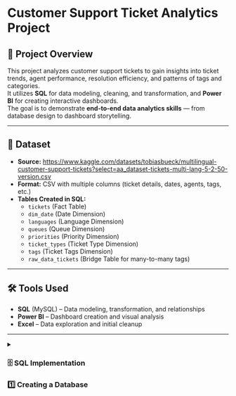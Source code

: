 # Customer Support Ticket Analytics Project

## 📌 Project Overview
This project analyzes customer support tickets to gain insights into ticket trends, agent performance, resolution efficiency, and patterns of tags and categories.  
It utilizes **SQL** for data modeling, cleaning, and transformation, and **Power BI** for creating interactive dashboards.  
The goal is to demonstrate **end-to-end data analytics skills** — from database design to dashboard storytelling.

---

## 📂 Dataset
- **Source:** https://www.kaggle.com/datasets/tobiasbueck/multilingual-customer-support-tickets?select=aa_dataset-tickets-multi-lang-5-2-50-version.csv
- **Format:** CSV with multiple columns (ticket details, dates, agents, tags, etc.)
- **Tables Created in SQL:**
  - `tickets` (Fact Table)  
  - `dim_date` (Date Dimension)  
  - `languages` (Language Dimension)  
  - `queues` (Queue Dimension)
  - `priorities` (Priority Dimension)
  - `ticket_types` (Ticket Type Dimension)
  - `tags` (Ticket Tags Dimension) 
  - `raw_data_tickets` (Bridge Table for many-to-many tags)
 
---

## 🛠 Tools Used
- **SQL** (MySQL) – Data modeling, transformation, and relationships
- **Power BI** – Dashboard creation and visual analysis
- **Excel** – Data exploration and initial cleanup

---



<details>
<summary> 
  
### 🗄 SQL Implementation
  
### 1️⃣ Creating a Database</summary>

```sql
CREATE DATABASE Customer_Support;
USE customer_support;
```

 ### 2️⃣ Create Dimension Tables 
```sql

CREATE TABLE ticket_types (
    type_id INT PRIMARY KEY AUTO_INCREMENT,
    type_name VARCHAR(50) UNIQUE
);

CREATE TABLE queues (
    queue_id INT PRIMARY KEY AUTO_INCREMENT,
    queue_name VARCHAR(100) UNIQUE
);

CREATE TABLE priorities (
    priority_id INT PRIMARY KEY AUTO_INCREMENT,
    priority_name VARCHAR(20) UNIQUE
);

CREATE TABLE languages (
    language_id INT PRIMARY KEY AUTO_INCREMENT,
    language_code VARCHAR(10) UNIQUE
);

CREATE TABLE tags (
    tag_id INT PRIMARY KEY AUTO_INCREMENT,
    tag_name VARCHAR(100) UNIQUE
);
``` 
### 3️⃣ Create Fact Tables
```sql 
CREATE TABLE tickets (
created_at date,
    ticket_id INT PRIMARY KEY AUTO_INCREMENT,
    subject TEXT,
    body TEXT,
    answer TEXT,
    type_id INT,
    queue_id INT,
    priority_id INT,
    language_id INT,
    version INT,
    tag_1 VARCHAR(100),
    tag_2 VARCHAR(100),
    tag_3 VARCHAR(100),
    tag_4 VARCHAR(100),
    tag_5 VARCHAR(100),
    tag_6 VARCHAR(100),
    tag_7 VARCHAR(100),
    tag_8 VARCHAR(100) ) ;
```
### 4️⃣ Insert Data into Dimension tables
```sql

INSERT INTO ticket_types (type_id,type_name) VALUES (1,'Change');
INSERT INTO ticket_types (type_id,type_name) VALUES (2,'Incident');
INSERT INTO ticket_types (type_id,type_name) VALUES (3,'Problem');
INSERT INTO ticket_types (type_id,type_name) VALUES (4,'Request');

insert into queues (queue_name) 
values ('Technical Support'),
('Returns and Exchanges'),
('Billing and Payments'),
('Sales and Pre-Sales'),
('Service Outages and Maintenance'),
('Product Support'),
('IT Support'),
('Customer Service'),
('Human Resources'),
('General Inquiry')

INSERT INTO priorities (priority_name) VALUES ('high'),('medium'), ('low');

INSERT INTO languages (language_code) VALUES ('de'),('en');
```
### 5️⃣ Creating a temporary bridge table
```sql

CREATE TABLE raw_data_tickets (
created_at date,
    subject TEXT,
    body TEXT,
    answer TEXT,
    type_name VARCHAR(50),
    queue VARCHAR(100),
    priority VARCHAR(20),
    language VARCHAR(10),
    version INT,
    tag_1 VARCHAR(100),
    tag_2 VARCHAR(100),
    tag_3 VARCHAR(100),
    tag_4 VARCHAR(100),
    tag_5 VARCHAR(100),
    tag_6 VARCHAR(100),
    tag_7 VARCHAR(100),
    tag_8 VARCHAR(100)
);
```
### 6️⃣ Inserting Data into tickets (fact) table
```sql 

INSERT INTO tickets (
   created_at, subject, body, answer, type_id, queue_id, priority_id, language_id,
    version, tag_1, tag_2, tag_3, tag_4, tag_5, tag_6, tag_7, tag_8
)
SELECT
d.created_at,
    s.subject,
    s.body,
    s.answer,
    t.type_id,
    q.queue_id,
    p.priority_id,
    l.language_id,
    s.version,
    s.tag_1, s.tag_2, s.tag_3, s.tag_4, s.tag_5, s.tag_6, s.tag_7, s.tag_8
FROM raw_data_tickets s
JOIN dim_date d  ON d.created_at=s.created_at
JOIN ticket_types t ON s.type_name = t.type_name
JOIN queues q ON s.queue = q.queue_name
JOIN priorities p ON s.priority = p.priority_name
JOIN languages l ON s.language = l.language_code ;
```
### 7️⃣ Dropping the temporary table
```sql

drop table raw_data_tickets
```
### 8️⃣ Creating a date dimension table
```sql

CREATE TABLE dim_date (
    date_id INT PRIMARY KEY AUTO_INCREMENT,
    created_at DATE
);
```

### 9️⃣ Adding date values from 2024-01-01 and 2024-12-31 ( Inserting date data into the "dim_date" table for the year 2024, as the original dataset does not have date data)
 data)

```sql
INSERT INTO dim_date (created_at)
WITH RECURSIVE date_series AS (
  SELECT DATE('2024-01-01') AS created_at
  UNION ALL
  SELECT DATE_ADD(created_at, INTERVAL 1 DAY)
  FROM date_series
  WHERE created_at < '2024-12-31'
)
SELECT created_at FROM date_series;

select * from dim_date;
```
### 1️⃣0️⃣ Adding foreign Key Constraints to establish relationships in the dataset.

```sql

ALTER TABLE tickets
  ADD CONSTRAINT fk_type
    FOREIGN KEY (type_id) REFERENCES ticket_types(type_id),
  ADD CONSTRAINT fk_queue
    FOREIGN KEY (queue_id) REFERENCES queues(queue_id),
  ADD CONSTRAINT fk_priority
    FOREIGN KEY (priority_id) REFERENCES priorities(priority_id),
  ADD CONSTRAINT fk_language
    FOREIGN KEY (language_id) REFERENCES languages(language_id);



ALTER TABLE dim_date ADD UNIQUE (created_at);

ALTER TABLE tickets
ADD CONSTRAINT fk_created_date
FOREIGN KEY (created_at) REFERENCES dim_date(created_at);

SELECT DISTINCT tag_name
FROM (
    SELECT tag_1 AS tag_name FROM tickets
    UNION
    SELECT tag_2 FROM tickets
    UNION
    SELECT tag_3 FROM tickets
    UNION
    SELECT tag_4 FROM tickets
    UNION
    SELECT tag_5 FROM tickets
    UNION
    SELECT tag_6 FROM tickets
    UNION
    SELECT tag_7 FROM tickets
    UNION
    SELECT tag_8 FROM tickets
) AS all_tags
WHERE tag_name IS NOT NULL AND tag_name <> '';

```
